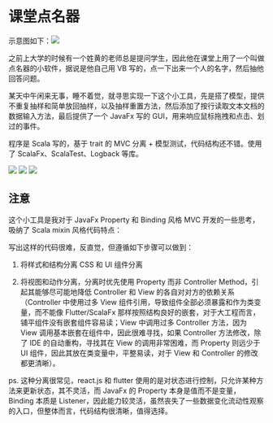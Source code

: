 # 课堂点名器

示意图如下：![](http://static2.mazhangjing.com/20200513/82d9a1b_GIF2020-5-1315-29-30.gif)

之前上大学的时候有一个姓黄的老师总是提问学生，因此他在课堂上用了一个叫做点名器的小软件，据说是他自己用 VB 写的，点一下出来一个人的名字，然后抽他回答问题。

某天中午闲来无事，睡不着觉，就寻思实现一下这个小工具，先是搭了模型，提供不重复抽样和简单放回抽样，以及抽样重置方法，然后添加了按行读取文本文档的数据输入方法，最后提供了一个 JavaFx 写的 GUI，用来响应鼠标拖拽和点击、划过的事件。

程序是 Scala 写的，基于 trait 的 MVC 分离 + 模型测试，代码结构还不错。使用了 ScalaFx、ScalaTest、Logback 等库。

![](http://static2.mazhangjing.com/badge/openjdk.png)
![](http://static2.mazhangjing.com/badge/javafx.png)
![](http://static2.mazhangjing.com/badge/scala.png)

## 注意

这个小工具是我对于 JavaFx Property 和 Binding 风格 MVC 开发的一些思考，吸纳了 Scala mixin 风格代码特点：

写出这样的代码很难，反直觉，但遵循如下步骤可以做到：

1. 将样式和结构分离 CSS 和 UI 组件分离

2. 将视图和动作分离，分离时优先使用 Property 而非 Controller Method，引起其能够尽可能地降低 Controller 和 View 的各自对对方的依赖关系（Controller 中使用过多 View 组件引用，导致组件全部必须暴露和作为类变量，而不能像 Flutter/ScalaFx 那样按照结构良好的嵌套，对于大工程而言，铺平组件没有嵌套组件容易读；View 中调用过多 Controller 方法，因为 View 调用基本嵌套在组件中，因此很难寻找，如果 Controller 方法修改，除了 IDE 的自动重构，寻找其在 View 的调用非常困难，而 Property 则远少于 UI 组件，因此其放在类变量中，平整易读，对于 View 和 Controller 的修改都更清晰）。

ps. 这种分离很常见，react.js 和 flutter 使用的是对状态进行控制，只允许某种方法来更新状态，其不灵活，而 JavaFx 的 Property 本身是值而不是变量，Binding 本质是 Listener，因此能力较灵活，虽然丧失了一些数据变化流动性观察的入口，但整体而言，代码结构很清晰，值得选择。
